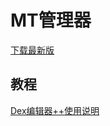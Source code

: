 # MT管理器

[下载最新版](http://mt.jouyo.cn/mt_last.html)

## 教程

[Dex编辑器++使用说明](https://github.com/L-JINBIN/MTutorial/blob/master/DexEditorPlus.md)
